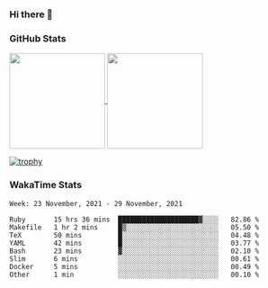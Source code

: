 ### Hi there 👋

### GitHub Stats

<a href="https://github.com/anuraghazra/github-readme-stats">
  <img align="center" height="170px" src="https://github-readme-stats.vercel.app/api/top-langs/?username=tksfjt1024&layout=compact&count_private=true&show_icons=true&show_icons=true&theme=graywhite" />
</a>
<a href="https://github.com/anuraghazra/github-readme-stats">
  <img align="center" height="170px" src="https://github-readme-stats.vercel.app/api?username=tksfjt1024&count_private=true&show_icons=true&show_icons=true&theme=graywhite" />
</a>

[![trophy](https://github-profile-trophy.vercel.app/?username=tksfjt1024)](https://github.com/ryo-ma/github-profile-trophy)

### WakaTime Stats

<!--START_SECTION:waka-->
```text
Week: 23 November, 2021 - 29 November, 2021

Ruby       15 hrs 36 mins  ████████████████████▓░░░░   82.86 % 
Makefile   1 hr 2 mins     █▒░░░░░░░░░░░░░░░░░░░░░░░   05.50 % 
TeX        50 mins         █░░░░░░░░░░░░░░░░░░░░░░░░   04.48 % 
YAML       42 mins         █░░░░░░░░░░░░░░░░░░░░░░░░   03.77 % 
Bash       23 mins         ▓░░░░░░░░░░░░░░░░░░░░░░░░   02.10 % 
Slim       6 mins          ░░░░░░░░░░░░░░░░░░░░░░░░░   00.61 % 
Docker     5 mins          ░░░░░░░░░░░░░░░░░░░░░░░░░   00.49 % 
Other      1 min           ░░░░░░░░░░░░░░░░░░░░░░░░░   00.10 % 
```
<!--END_SECTION:waka-->
